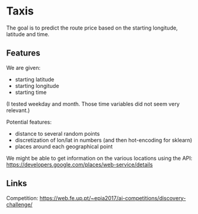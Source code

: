 # Taxis

The goal is to predict the route price based on the starting longitude, latitude and time.

## Features

We are given:

* starting latitude
* starting longitude
* starting time

(I tested weekday and month. Those time variables did not seem very relevant.)

Potential features:

* distance to several random points
* discretization of lon/lat in numbers (and then hot-encoding for sklearn)
* places around each geographical point

We might be able to get information on the various locations using the API: https://developers.google.com/places/web-service/details

## Links

Competition: https://web.fe.up.pt/~epia2017/ai-competitions/discovery-challenge/

